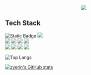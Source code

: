 <p align='center'>
    <img src="https://capsule-render.vercel.app/api?type=venom&color=B2DAD6&height=300&section=header&text=I%20am%20Yerin.&render&fontSize=70&animation=wave&fontAlignY=45&desc=&descAlignY=60&descAlign=82&fontColor=656565"/>
</p>

## Tech Stack
![Static Badge](https://img.shields.io/badge/Java-000000?logo=Java&logoColor=white)
<img src="https://img.shields.io/badge/python-3776AB?style=flat&logo=python&logoColor=white">
</br>
<img src="https://img.shields.io/badge/React Native-61DAFB?style=flat&logo=react&logoColor=black"/>
<img src="https://img.shields.io/badge/Spring Boot-6DB33F?style=flat&logo=springboot&logoColor=white"/>
<img src="https://img.shields.io/badge/MySQL-4479A1?style=flat&logo=Mysql&logoColor=white"/>
<img src="https://img.shields.io/badge/MongoDB-47A248?style=flat&logo=MongoDB&logoColor=white"/>
</br>
<img src="https://img.shields.io/badge/Docker-2496ED?style=flat&logo=docker&logoColor=white">
<img src="https://img.shields.io/badge/GitHub-181717?style=flat&logo=github&logoColor=white">
<img src="https://img.shields.io/badge/GitHub Actions-2088FF?style=flat&logo=githubactions&logoColor=white">
<img src="https://img.shields.io/badge/Amazon EC2-FF9900?style=flat&logo=amazonec2&logoColor=white">

![Top Langs](https://github-readme-stats.vercel.app/api/top-langs/?username=zyerin&layout=compact&hide=jupyter%20notebook,Makefile)

[![zyerin's GitHub stats](https://github-readme-stats.vercel.app/api?username=zyerin)](https://github.com/zyerin/github-readme-stats)
